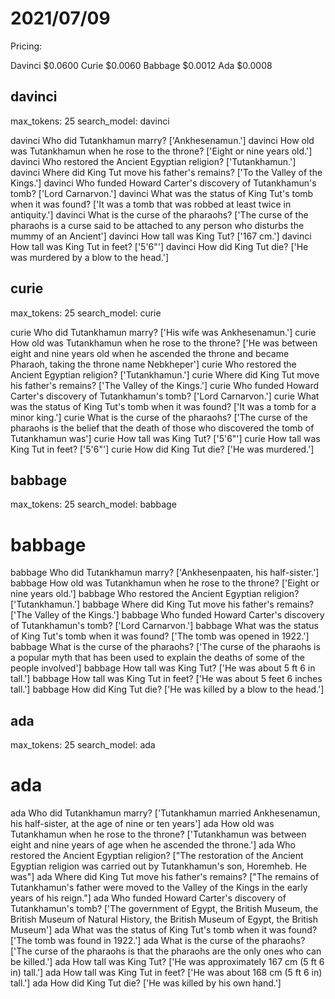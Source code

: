# 2021/07/09 

Pricing: 

Davinci       $0.0600
Curie         $0.0060
Babbage       $0.0012
Ada           $0.0008

## davinci

max_tokens: 25
search_model: davinci

davinci    Who did Tutankhamun marry?                                             ['Ankhesenamun.']
davinci    How old was Tutankhamun when he rose to the throne?                    ['Eight or nine years old.']
davinci    Who restored the Ancient Egyptian religion?                            ['Tutankhamun.']
davinci    Where did King Tut move his father's remains?                          ['To the Valley of the Kings.']
davinci    Who funded Howard Carter's discovery of Tutankhamun's tomb?            ['Lord Carnarvon.']
davinci    What was the status of King Tut's tomb when it was found?              ['It was a tomb that was robbed at least twice in antiquity.']
davinci    What is the curse of the pharaohs?                                     ['The curse of the pharaohs is a curse said to be attached to any person who disturbs the mummy of an Ancient']
davinci    How tall was King Tut?                                                 ['167 cm.']
davinci    How tall was King Tut in feet?                                         ['5\'6"']
davinci    How did King Tut die?                                                  ['He was murdered by a blow to the head.']

## curie

max_tokens: 25
search_model: curie

curie      Who did Tutankhamun marry?                                             ['His wife was Ankhesenamun.']
curie      How old was Tutankhamun when he rose to the throne?                    ['He was between eight and nine years old when he ascended the throne and became Pharaoh, taking the throne name Nebkheper']
curie      Who restored the Ancient Egyptian religion?                            ['Tutankhamun.']
curie      Where did King Tut move his father's remains?                          ['The Valley of the Kings.']
curie      Who funded Howard Carter's discovery of Tutankhamun's tomb?            ['Lord Carnarvon.']
curie      What was the status of King Tut's tomb when it was found?              ['It was a tomb for a minor king.']
curie      What is the curse of the pharaohs?                                     ['The curse of the pharaohs is the belief that the death of those who discovered the tomb of Tutankhamun was']
curie      How tall was King Tut?                                                 ['5\'6"']
curie      How tall was King Tut in feet?                                         ['5\'6"']
curie      How did King Tut die?                                                  ['He was murdered.']

## babbage 

max_tokens: 25
search_model: babbage

babbage
====
babbage    Who did Tutankhamun marry?                                             ['Ankhesenpaaten, his half-sister.']
babbage    How old was Tutankhamun when he rose to the throne?                    ['Eight or nine years old.']
babbage    Who restored the Ancient Egyptian religion?                            ['Tutankhamun.']
babbage    Where did King Tut move his father's remains?                          ['The Valley of the Kings.']
babbage    Who funded Howard Carter's discovery of Tutankhamun's tomb?            ['Lord Carnarvon.']
babbage    What was the status of King Tut's tomb when it was found?              ['The tomb was opened in 1922.']
babbage    What is the curse of the pharaohs?                                     ['The curse of the pharaohs is a popular myth that has been used to explain the deaths of some of the people involved']
babbage    How tall was King Tut?                                                 ['He was about 5 ft 6 in tall.']
babbage    How tall was King Tut in feet?                                         ['He was about 5 feet 6 inches tall.']
babbage    How did King Tut die?                                                  ['He was killed by a blow to the head.']

## ada

max_tokens: 25
search_model: ada

ada
====
ada        Who did Tutankhamun marry?                                             ['Tutankhamun married Ankhesenamun, his half-sister, at the age of nine or ten years']
ada        How old was Tutankhamun when he rose to the throne?                    ['Tutankhamun was between eight and nine years of age when he ascended the throne.']
ada        Who restored the Ancient Egyptian religion?                            ["The restoration of the Ancient Egyptian religion was carried out by Tutankhamun's son, Horemheb. He was"]
ada        Where did King Tut move his father's remains?                          ["The remains of Tutankhamun's father were moved to the Valley of the Kings in the early years of his reign."]
ada        Who funded Howard Carter's discovery of Tutankhamun's tomb?            ['The government of Egypt, the British Museum, the British Museum of Natural History, the British Museum of Egypt, the British Museum']
ada        What was the status of King Tut's tomb when it was found?              ['The tomb was found in 1922.']
ada        What is the curse of the pharaohs?                                     ['The curse of the pharaohs is that the pharaohs are the only ones who can be killed.']
ada        How tall was King Tut?                                                 ['He was approximately 167 cm (5 ft 6 in) tall.']
ada        How tall was King Tut in feet?                                         ['He was about 168 cm (5 ft 6 in) tall.']
ada        How did King Tut die?                                                  ['He was killed by his own hand.']
